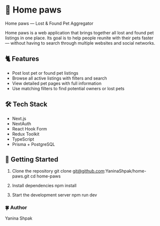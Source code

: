 # 🐾 Home paws

Home paws — Lost & Found Pet Aggregator

Home paws is a web application that brings together all lost and found pet listings in one place.
Its goal is to help people reunite with their pets faster — without having to search through multiple websites and social networks.

## 🐈 Features

- Post lost pet or found pet listings
- Browse all active listings with filters and search
- View detailed pet pages with full information
- Use matching filters to find potential owners or lost pets

## 🛠️ Tech Stack

- Next.js
- NextAuth
- React Hook Form
- Redux Toolkit
- TypeScript
- Prisma + PostgreSQL

## 🚀 Getting Started
1. Clone the repository
git clone git@github.com:YaninaShpak/home-paws.git
cd home-paws

2. Install dependencies
npm install

3. Start the development server
npm run dev

### 🍀 Author
Yanina Shpak
